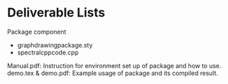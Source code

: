 # Deliverable Lists

Package component
+ graphdrawingpackage.sty
+ spectralcppcode.cpp

Manual.pdf: Instruction for environment set up of package and how to use.
demo.tex & demo.pdf: Example usage of package and its compiled result.